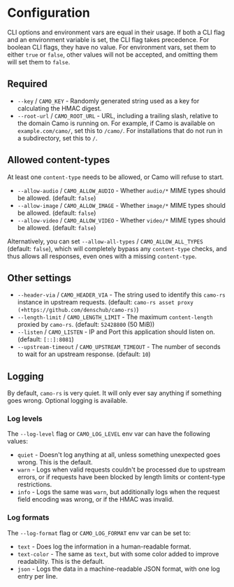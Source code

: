 # Configuration

CLI options and environment vars are equal in their usage. If both a CLI flag and an environment variable is set, the CLI flag takes precedence. For boolean CLI flags, they have no value. For environment vars, set them to either `true` or `false`, other values will not be accepted, and omitting them will set them to `false`.

## Required

- `--key` / `CAMO_KEY` - Randomly generated string used as a key for calculating the HMAC digest.
- `--root-url` / `CAMO_ROOT_URL` - URL, including a trailing slash, relative to the domain Camo is running on. For example, if Camo is available on `example.com/camo/`, set this to `/camo/`. For installations that do not run in a subdirectory, set this to `/`.

## Allowed content-types

At least one `content-type` needs to be allowed, or Camo will refuse to start.

- `--allow-audio` / `CAMO_ALLOW_AUDIO` - Whether `audio/*` MIME types should be allowed. (default: `false`)
- `--allow-image` / `CAMO_ALLOW_IMAGE` - Whether `image/*` MIME types should be allowed. (default: `false`)
- `--allow-video` / `CAMO_ALLOW_VIDEO` - Whether `video/*` MIME types should be allowed. (default: `false`)

Alternatively, you can set `--allow-all-types` / `CAMO_ALLOW_ALL_TYPES` (default: `false`), which will completely bypass any `content-type` checks, and thus allows all responses, even ones with a missing `content-type`.

## Other settings

- `--header-via` / `CAMO_HEADER_VIA` - The string used to identify this `camo-rs` instance in upstream requests. (default: `camo-rs asset proxy (+https://github.com/denschub/camo-rs)`)
- `--length-limit` / `CAMO_LENGTH_LIMIT` - The maximum `content-length` proxied by `camo-rs`. (default: `52428800` (50 MiB))
- `--listen` / `CAMO_LISTEN` - IP and Port this application should listen on. (default: `[::]:8081`)
- `--upstream-timeout` / `CAMO_UPSTREAM_TIMEOUT` - The number of seconds to wait for an upstream response. (default: `10`)

## Logging

By default, `camo-rs` is very quiet. It will only ever say anything if something goes wrong. Optional logging is available.

### Log levels

The `--log-level` flag or `CAMO_LOG_LEVEL` env var can have the following values:

- `quiet` - Doesn't log anything at all, unless something unexpected goes wrong. This is the default.
- `warn` - Logs when valid requests couldn't be processed due to upstream errors, or if requests have been blocked by length limits or content-type restrictions.
- `info` - Logs the same was `warn`, but additionally logs when the request field encoding was wrong, or if the HMAC was invalid.

### Log formats

The `--log-format` flag or `CAMO_LOG_FORMAT` env var can be set to:

- `text` - Does log the information in a human-readable format.
- `text-color` - The same as `text`, but with some color added to improve readability. This is the default.
- `json` - Logs the data in a machine-readable JSON format, with one log entry per line.
